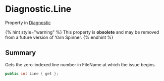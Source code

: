 # Diagnostic.Line

Property in [Diagnostic](api/csharp/yarn.compiler.diagnostic.md)

{% hint style="warning" %}
This property is <b>obsolete</b> and may be removed from a future version of Yarn Spinner.
{% endhint %}

## Summary


Gets the zero-indexed line number in FileName at which the issue
begins.


```csharp
public int Line { get };
```

